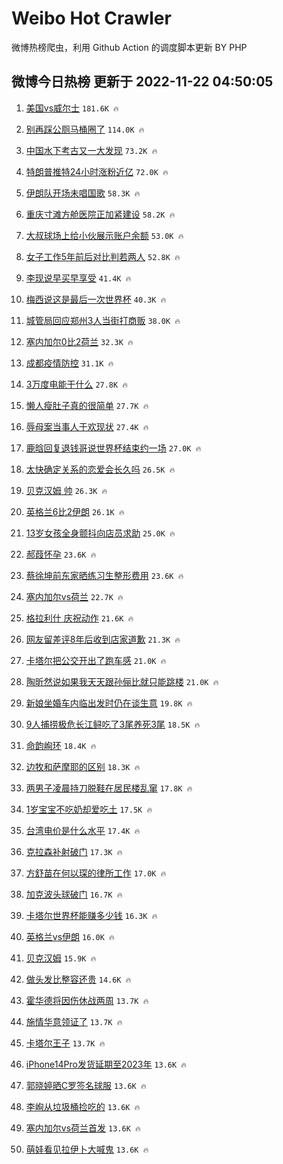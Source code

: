 # Weibo Hot Crawler 



微博热榜爬虫，利用 Github Action 的调度脚本更新 BY PHP 


## 微博今日热榜 更新于 2022-11-22 04:50:05 
1. [美国vs威尔士](https://s.weibo.com/weibo?q=%23%E7%BE%8E%E5%9B%BDvs%E5%A8%81%E5%B0%94%E5%A3%AB%23&t=31&band_rank=1&Refer=top) `181.6K 🔥` 

1. [别再踩公厕马桶圈了](https://s.weibo.com/weibo?q=%23%E5%88%AB%E5%86%8D%E8%B8%A9%E5%85%AC%E5%8E%95%E9%A9%AC%E6%A1%B6%E5%9C%88%E4%BA%86%23&t=31&band_rank=2&Refer=top) `114.0K 🔥` 

1. [中国水下考古又一大发现](https://s.weibo.com/weibo?q=%23%E4%B8%AD%E5%9B%BD%E6%B0%B4%E4%B8%8B%E8%80%83%E5%8F%A4%E5%8F%88%E4%B8%80%E5%A4%A7%E5%8F%91%E7%8E%B0%23&t=31&band_rank=3&Refer=top) `73.2K 🔥` 

1. [特朗普推特24小时涨粉近亿](https://s.weibo.com/weibo?q=%23%E7%89%B9%E6%9C%97%E6%99%AE%E6%8E%A8%E7%89%B924%E5%B0%8F%E6%97%B6%E6%B6%A8%E7%B2%89%E8%BF%91%E4%BA%BF%23&t=31&band_rank=4&Refer=top) `72.0K 🔥` 

1. [伊朗队开场未唱国歌](https://s.weibo.com/weibo?q=%23%E4%BC%8A%E6%9C%97%E9%98%9F%E5%BC%80%E5%9C%BA%E6%9C%AA%E5%94%B1%E5%9B%BD%E6%AD%8C%23&t=31&band_rank=5&Refer=top) `58.3K 🔥` 

1. [重庆寸滩方舱医院正加紧建设](https://s.weibo.com/weibo?q=%23%E9%87%8D%E5%BA%86%E5%AF%B8%E6%BB%A9%E6%96%B9%E8%88%B1%E5%8C%BB%E9%99%A2%E6%AD%A3%E5%8A%A0%E7%B4%A7%E5%BB%BA%E8%AE%BE%23&t=31&band_rank=6&Refer=top) `58.2K 🔥` 

1. [大叔球场上给小伙展示账户余额](https://s.weibo.com/weibo?q=%23%E5%A4%A7%E5%8F%94%E7%90%83%E5%9C%BA%E4%B8%8A%E7%BB%99%E5%B0%8F%E4%BC%99%E5%B1%95%E7%A4%BA%E8%B4%A6%E6%88%B7%E4%BD%99%E9%A2%9D%23&t=31&band_rank=7&Refer=top) `53.0K 🔥` 

1. [女子工作5年前后对比判若两人](https://s.weibo.com/weibo?q=%23%E5%A5%B3%E5%AD%90%E5%B7%A5%E4%BD%9C5%E5%B9%B4%E5%89%8D%E5%90%8E%E5%AF%B9%E6%AF%94%E5%88%A4%E8%8B%A5%E4%B8%A4%E4%BA%BA%23&t=31&band_rank=8&Refer=top) `52.8K 🔥` 

1. [李现说早买早享受](https://s.weibo.com/weibo?q=%23%E6%9D%8E%E7%8E%B0%E8%AF%B4%E6%97%A9%E4%B9%B0%E6%97%A9%E4%BA%AB%E5%8F%97%23&t=31&band_rank=9&Refer=top) `41.4K 🔥` 

1. [梅西说这是最后一次世界杯](https://s.weibo.com/weibo?q=%23%E6%A2%85%E8%A5%BF%E8%AF%B4%E8%BF%99%E6%98%AF%E6%9C%80%E5%90%8E%E4%B8%80%E6%AC%A1%E4%B8%96%E7%95%8C%E6%9D%AF%23&t=31&band_rank=10&Refer=top) `40.3K 🔥` 

1. [城管局回应郑州3人当街打商贩](https://s.weibo.com/weibo?q=%23%E5%9F%8E%E7%AE%A1%E5%B1%80%E5%9B%9E%E5%BA%94%E9%83%91%E5%B7%9E3%E4%BA%BA%E5%BD%93%E8%A1%97%E6%89%93%E5%95%86%E8%B4%A9%23&t=31&band_rank=11&Refer=top) `38.0K 🔥` 

1. [塞内加尔0比2荷兰](https://s.weibo.com/weibo?q=%23%E5%A1%9E%E5%86%85%E5%8A%A0%E5%B0%940%E6%AF%942%E8%8D%B7%E5%85%B0%23&t=31&band_rank=12&Refer=top) `32.3K 🔥` 

1. [成都疫情防控](https://s.weibo.com/weibo?q=%23%E6%88%90%E9%83%BD%E7%96%AB%E6%83%85%E9%98%B2%E6%8E%A7%23&t=31&band_rank=13&Refer=top) `31.1K 🔥` 

1. [3万度电能干什么](https://s.weibo.com/weibo?q=%233%E4%B8%87%E5%BA%A6%E7%94%B5%E8%83%BD%E5%B9%B2%E4%BB%80%E4%B9%88%23&t=31&band_rank=14&Refer=top) `27.8K 🔥` 

1. [懒人瘦肚子真的很简单](https://s.weibo.com/weibo?q=%23%E6%87%92%E4%BA%BA%E7%98%A6%E8%82%9A%E5%AD%90%E7%9C%9F%E7%9A%84%E5%BE%88%E7%AE%80%E5%8D%95%23&t=31&band_rank=15&Refer=top) `27.7K 🔥` 

1. [辱母案当事人于欢现状](https://s.weibo.com/weibo?q=%23%E8%BE%B1%E6%AF%8D%E6%A1%88%E5%BD%93%E4%BA%8B%E4%BA%BA%E4%BA%8E%E6%AC%A2%E7%8E%B0%E7%8A%B6%23&t=31&band_rank=16&Refer=top) `27.4K 🔥` 

1. [鹿晗回复退钱哥说世界杯结束约一场](https://s.weibo.com/weibo?q=%23%E9%B9%BF%E6%99%97%E5%9B%9E%E5%A4%8D%E9%80%80%E9%92%B1%E5%93%A5%E8%AF%B4%E4%B8%96%E7%95%8C%E6%9D%AF%E7%BB%93%E6%9D%9F%E7%BA%A6%E4%B8%80%E5%9C%BA%23&t=31&band_rank=17&Refer=top) `27.0K 🔥` 

1. [太快确定关系的恋爱会长久吗](https://s.weibo.com/weibo?q=%23%E5%A4%AA%E5%BF%AB%E7%A1%AE%E5%AE%9A%E5%85%B3%E7%B3%BB%E7%9A%84%E6%81%8B%E7%88%B1%E4%BC%9A%E9%95%BF%E4%B9%85%E5%90%97%23&t=31&band_rank=18&Refer=top) `26.5K 🔥` 

1. [贝克汉姆 帅](https://s.weibo.com/weibo?q=%E8%B4%9D%E5%85%8B%E6%B1%89%E5%A7%86%20%E5%B8%85&t=31&band_rank=19&Refer=top) `26.3K 🔥` 

1. [英格兰6比2伊朗](https://s.weibo.com/weibo?q=%23%E8%8B%B1%E6%A0%BC%E5%85%B06%E6%AF%942%E4%BC%8A%E6%9C%97%23&t=31&band_rank=20&Refer=top) `26.1K 🔥` 

1. [13岁女孩全身颤抖向店员求助](https://s.weibo.com/weibo?q=%2313%E5%B2%81%E5%A5%B3%E5%AD%A9%E5%85%A8%E8%BA%AB%E9%A2%A4%E6%8A%96%E5%90%91%E5%BA%97%E5%91%98%E6%B1%82%E5%8A%A9%23&t=31&band_rank=21&Refer=top) `25.0K 🔥` 

1. [郝葭怀孕](https://s.weibo.com/weibo?q=%23%E9%83%9D%E8%91%AD%E6%80%80%E5%AD%95%23&t=31&band_rank=22&Refer=top) `23.6K 🔥` 

1. [蔡徐坤前东家晒练习生整形费用](https://s.weibo.com/weibo?q=%23%E8%94%A1%E5%BE%90%E5%9D%A4%E5%89%8D%E4%B8%9C%E5%AE%B6%E6%99%92%E7%BB%83%E4%B9%A0%E7%94%9F%E6%95%B4%E5%BD%A2%E8%B4%B9%E7%94%A8%23&t=31&band_rank=23&Refer=top) `23.6K 🔥` 

1. [塞内加尔vs荷兰](https://s.weibo.com/weibo?q=%E5%A1%9E%E5%86%85%E5%8A%A0%E5%B0%94vs%E8%8D%B7%E5%85%B0&t=31&band_rank=24&Refer=top) `22.7K 🔥` 

1. [格拉利什 庆祝动作](https://s.weibo.com/weibo?q=%E6%A0%BC%E6%8B%89%E5%88%A9%E4%BB%80%20%E5%BA%86%E7%A5%9D%E5%8A%A8%E4%BD%9C&t=31&band_rank=25&Refer=top) `21.6K 🔥` 

1. [网友留差评8年后收到店家道歉](https://s.weibo.com/weibo?q=%23%E7%BD%91%E5%8F%8B%E7%95%99%E5%B7%AE%E8%AF%848%E5%B9%B4%E5%90%8E%E6%94%B6%E5%88%B0%E5%BA%97%E5%AE%B6%E9%81%93%E6%AD%89%23&t=31&band_rank=26&Refer=top) `21.3K 🔥` 

1. [卡塔尔把公交开出了跑车感](https://s.weibo.com/weibo?q=%23%E5%8D%A1%E5%A1%94%E5%B0%94%E6%8A%8A%E5%85%AC%E4%BA%A4%E5%BC%80%E5%87%BA%E4%BA%86%E8%B7%91%E8%BD%A6%E6%84%9F%23&t=31&band_rank=27&Refer=top) `21.0K 🔥` 

1. [陶昕然说如果我天天跟孙俪比就只能跳楼](https://s.weibo.com/weibo?q=%23%E9%99%B6%E6%98%95%E7%84%B6%E8%AF%B4%E5%A6%82%E6%9E%9C%E6%88%91%E5%A4%A9%E5%A4%A9%E8%B7%9F%E5%AD%99%E4%BF%AA%E6%AF%94%E5%B0%B1%E5%8F%AA%E8%83%BD%E8%B7%B3%E6%A5%BC%23&t=31&band_rank=28&Refer=top) `21.0K 🔥` 

1. [新娘坐婚车内临出发时仍在谈生意](https://s.weibo.com/weibo?q=%23%E6%96%B0%E5%A8%98%E5%9D%90%E5%A9%9A%E8%BD%A6%E5%86%85%E4%B8%B4%E5%87%BA%E5%8F%91%E6%97%B6%E4%BB%8D%E5%9C%A8%E8%B0%88%E7%94%9F%E6%84%8F%23&t=31&band_rank=29&Refer=top) `19.8K 🔥` 

1. [9人捕捞极危长江鲟吃了3尾养死3尾](https://s.weibo.com/weibo?q=%239%E4%BA%BA%E6%8D%95%E6%8D%9E%E6%9E%81%E5%8D%B1%E9%95%BF%E6%B1%9F%E9%B2%9F%E5%90%83%E4%BA%863%E5%B0%BE%E5%85%BB%E6%AD%BB3%E5%B0%BE%23&t=31&band_rank=30&Refer=top) `18.5K 🔥` 

1. [命韵峋环](https://s.weibo.com/weibo?q=%23%E5%91%BD%E9%9F%B5%E5%B3%8B%E7%8E%AF%23&t=31&band_rank=31&Refer=top) `18.4K 🔥` 

1. [边牧和萨摩耶的区别](https://s.weibo.com/weibo?q=%23%E8%BE%B9%E7%89%A7%E5%92%8C%E8%90%A8%E6%91%A9%E8%80%B6%E7%9A%84%E5%8C%BA%E5%88%AB%23&t=31&band_rank=32&Refer=top) `18.3K 🔥` 

1. [两男子凌晨持刀脱鞋在居民楼乱窜](https://s.weibo.com/weibo?q=%23%E4%B8%A4%E7%94%B7%E5%AD%90%E5%87%8C%E6%99%A8%E6%8C%81%E5%88%80%E8%84%B1%E9%9E%8B%E5%9C%A8%E5%B1%85%E6%B0%91%E6%A5%BC%E4%B9%B1%E7%AA%9C%23&t=31&band_rank=33&Refer=top) `17.8K 🔥` 

1. [1岁宝宝不吃奶却爱吃土](https://s.weibo.com/weibo?q=%231%E5%B2%81%E5%AE%9D%E5%AE%9D%E4%B8%8D%E5%90%83%E5%A5%B6%E5%8D%B4%E7%88%B1%E5%90%83%E5%9C%9F%23&t=31&band_rank=34&Refer=top) `17.5K 🔥` 

1. [台湾电价是什么水平](https://s.weibo.com/weibo?q=%23%E5%8F%B0%E6%B9%BE%E7%94%B5%E4%BB%B7%E6%98%AF%E4%BB%80%E4%B9%88%E6%B0%B4%E5%B9%B3%23&t=31&band_rank=35&Refer=top) `17.4K 🔥` 

1. [克拉森补射破门](https://s.weibo.com/weibo?q=%23%E5%85%8B%E6%8B%89%E6%A3%AE%E8%A1%A5%E5%B0%84%E7%A0%B4%E9%97%A8%23&t=31&band_rank=36&Refer=top) `17.3K 🔥` 

1. [方舒苗在何以琛的律所工作](https://s.weibo.com/weibo?q=%23%E6%96%B9%E8%88%92%E8%8B%97%E5%9C%A8%E4%BD%95%E4%BB%A5%E7%90%9B%E7%9A%84%E5%BE%8B%E6%89%80%E5%B7%A5%E4%BD%9C%23&t=31&band_rank=37&Refer=top) `17.0K 🔥` 

1. [加克波头球破门](https://s.weibo.com/weibo?q=%23%E5%8A%A0%E5%85%8B%E6%B3%A2%E5%A4%B4%E7%90%83%E7%A0%B4%E9%97%A8%23&t=31&band_rank=38&Refer=top) `16.7K 🔥` 

1. [卡塔尔世界杯能赚多少钱](https://s.weibo.com/weibo?q=%23%E5%8D%A1%E5%A1%94%E5%B0%94%E4%B8%96%E7%95%8C%E6%9D%AF%E8%83%BD%E8%B5%9A%E5%A4%9A%E5%B0%91%E9%92%B1%23&t=31&band_rank=39&Refer=top) `16.3K 🔥` 

1. [英格兰vs伊朗](https://s.weibo.com/weibo?q=%23%E8%8B%B1%E6%A0%BC%E5%85%B0vs%E4%BC%8A%E6%9C%97%23&t=31&band_rank=40&Refer=top) `16.0K 🔥` 

1. [贝克汉姆](https://s.weibo.com/weibo?q=%23%E8%B4%9D%E5%85%8B%E6%B1%89%E5%A7%86%23&t=31&band_rank=41&Refer=top) `15.9K 🔥` 

1. [做头发比整容还贵](https://s.weibo.com/weibo?q=%23%E5%81%9A%E5%A4%B4%E5%8F%91%E6%AF%94%E6%95%B4%E5%AE%B9%E8%BF%98%E8%B4%B5%23&t=31&band_rank=42&Refer=top) `14.6K 🔥` 

1. [霍华德将因伤休战两周](https://s.weibo.com/weibo?q=%23%E9%9C%8D%E5%8D%8E%E5%BE%B7%E5%B0%86%E5%9B%A0%E4%BC%A4%E4%BC%91%E6%88%98%E4%B8%A4%E5%91%A8%23&t=31&band_rank=43&Refer=top) `13.7K 🔥` 

1. [施情华意领证了](https://s.weibo.com/weibo?q=%23%E6%96%BD%E6%83%85%E5%8D%8E%E6%84%8F%E9%A2%86%E8%AF%81%E4%BA%86%23&t=31&band_rank=44&Refer=top) `13.7K 🔥` 

1. [卡塔尔王子](https://s.weibo.com/weibo?q=%23%E5%8D%A1%E5%A1%94%E5%B0%94%E7%8E%8B%E5%AD%90%23&t=31&band_rank=45&Refer=top) `13.7K 🔥` 

1. [iPhone14Pro发货延期至2023年](https://s.weibo.com/weibo?q=%23iPhone14Pro%E5%8F%91%E8%B4%A7%E5%BB%B6%E6%9C%9F%E8%87%B32023%E5%B9%B4%23&t=31&band_rank=46&Refer=top) `13.6K 🔥` 

1. [郭晓婷晒C罗签名球服](https://s.weibo.com/weibo?q=%23%E9%83%AD%E6%99%93%E5%A9%B7%E6%99%92C%E7%BD%97%E7%AD%BE%E5%90%8D%E7%90%83%E6%9C%8D%23&t=31&band_rank=47&Refer=top) `13.6K 🔥` 

1. [李峋从垃圾桶捡吃的](https://s.weibo.com/weibo?q=%23%E6%9D%8E%E5%B3%8B%E4%BB%8E%E5%9E%83%E5%9C%BE%E6%A1%B6%E6%8D%A1%E5%90%83%E7%9A%84%23&t=31&band_rank=48&Refer=top) `13.6K 🔥` 

1. [塞内加尔vs荷兰首发](https://s.weibo.com/weibo?q=%23%E5%A1%9E%E5%86%85%E5%8A%A0%E5%B0%94vs%E8%8D%B7%E5%85%B0%E9%A6%96%E5%8F%91%23&t=31&band_rank=49&Refer=top) `13.6K 🔥` 

1. [萌娃看见拉伊卜大喊鬼](https://s.weibo.com/weibo?q=%23%E8%90%8C%E5%A8%83%E7%9C%8B%E8%A7%81%E6%8B%89%E4%BC%8A%E5%8D%9C%E5%A4%A7%E5%96%8A%E9%AC%BC%23&t=31&band_rank=50&Refer=top) `13.6K 🔥` 

